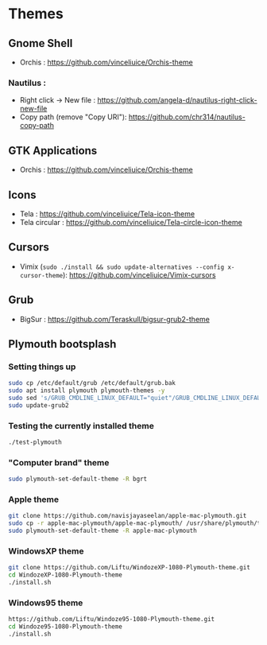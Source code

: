 # Themes

## Gnome Shell

- Orchis : https://github.com/vinceliuice/Orchis-theme

### Nautilus :

- Right click -> New file : https://github.com/angela-d/nautilus-right-click-new-file
- Copy path (remove "Copy URI"): https://github.com/chr314/nautilus-copy-path

## GTK Applications

- Orchis : https://github.com/vinceliuice/Orchis-theme

## Icons

- Tela : https://github.com/vinceliuice/Tela-icon-theme
- Tela circular : https://github.com/vinceliuice/Tela-circle-icon-theme

## Cursors

- Vimix (`sudo ./install && sudo update-alternatives --config x-cursor-theme`): https://github.com/vinceliuice/Vimix-cursors

## Grub

- BigSur : https://github.com/Teraskull/bigsur-grub2-theme

## Plymouth bootsplash

### Setting things up

```bash
sudo cp /etc/default/grub /etc/default/grub.bak
sudo apt install plymouth plymouth-themes -y
sudo sed 's/GRUB_CMDLINE_LINUX_DEFAULT="quiet"/GRUB_CMDLINE_LINUX_DEFAULT="quiet splash"/g' /etc/default/grub -i
sudo update-grub2
```

### Testing the currently installed theme

```bash
./test-plymouth
```

### "Computer brand" theme

```bash
sudo plymouth-set-default-theme -R bgrt
```

### Apple theme

```bash
git clone https://github.com/navisjayaseelan/apple-mac-plymouth.git
sudo cp -r apple-mac-plymouth/apple-mac-plymouth/ /usr/share/plymouth/themes/
sudo plymouth-set-default-theme -R apple-mac-plymouth
```

### WindowsXP theme

```bash
git clone https://github.com/Liftu/WindozeXP-1080-Plymouth-theme.git
cd WindozeXP-1080-Plymouth-theme
./install.sh
```

### Windows95 theme

```bash
https://github.com/Liftu/Windoze95-1080-Plymouth-theme.git
cd Windoze95-1080-Plymouth-theme
./install.sh
```

